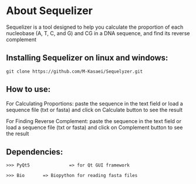 # About Sequelizer

<p>Sequelizer is a tool designed to help you calculate the proportion of each nucleobase (A, T, C, and G) and CG in a DNA sequence, and find its reverse complement</p>

## Installing Sequelizer on linux and windows:
```
git clone https://github.com/M-Kasaei/Sequelyzer.git
```

## How to use:

<p>For Calculating Proportions: paste the sequence in the text field or load a sequence file (txt or fasta) and click on Calculate button to see the result</p>
<p>For Finding Reverse Complement: paste the sequence in the text field or load a sequence file (txt or fasta) and click on Complement button to see the result</p>

## Dependencies:

```
>>> PyQt5               => for Qt GUI framework

>>> Bio       => Biopython for reading fasta files
```
